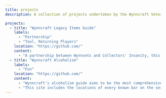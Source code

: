 ```yaml
---
title: projects
description: A collection of projects undertaken by the Wynncraft Veteran's community.

projects:
  - title: "Wynncraft Legacy Items Guide"
    labels:
      - "Partnership"
      - "Tool, Returning Players"
    location: "https://github.com/"
    content:
      - "A partnership between Wynnvets and Collectors' Insanity, this resource hopes to provide returning players with an overview of collectable items and with ballparks of their approximate value."
  - title: "Wynncraft Alcoholism"
    labels:
      - "Fun"
    location: "https://github.com/"
    content:
      - "Wynncraft's alcoholism guide aims to be the most comprehensive resource for all things alcoholic in Wynn"
      - "This site includes the locations of every known bar on the server, the names of every known consumable, obtainable, and/or lore-confirmed drink, and suggested alliterations CT should consider for future beverages."
---
```

